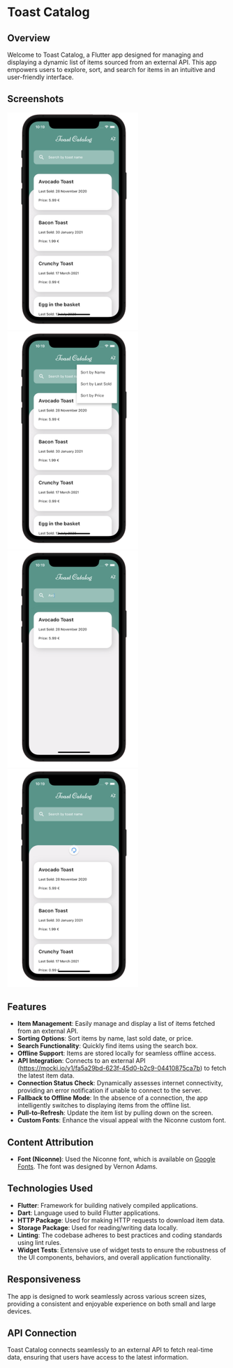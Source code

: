 # Toast Catalog

## Overview
Welcome to Toast Catalog, a Flutter app designed for managing and displaying a dynamic list of items sourced from an external API. This app empowers users to explore, sort, and search for items in an intuitive and user-friendly interface.

## Screenshots

<img src="img/img-1.png" width=300 /> <img src="img/img-2.png" width=300 /> 
<img src="img/img-3.png" width=300 /> <img src="img/img-4.png" width=300 /> 

## Features

- **Item Management**: Easily manage and display a list of items fetched from an external API.
- **Sorting Options**: Sort items by name, last sold date, or price.
- **Search Functionality**: Quickly find items using the search box.
- **Offline Support**: Items are stored locally for seamless offline access.
- **API Integration**: Connects to an external API (https://mocki.io/v1/fa5a29bd-623f-45d0-b2c9-04410875ca7b) to fetch the latest item data.
- **Connection Status Check**: Dynamically assesses internet connectivity, providing an error notification if unable to connect to the server.
- **Fallback to Offline Mode**: In the absence of a connection, the app intelligently switches to displaying items from the offline list.
- **Pull-to-Refresh**: Update the item list by pulling down on the screen.
- **Custom Fonts**: Enhance the visual appeal with the Niconne custom font.

## Content Attribution

- **Font (Niconne)**: Used the Niconne font, which is available on [Google Fonts](https://fonts.google.com/specimen/Niconne?preview.text=Good%20morning&query=Vernon+Adams&classification=Handwriting). The font was designed by Vernon Adams.

## Technologies Used
- **Flutter**: Framework for building natively compiled applications.
- **Dart**: Language used to build Flutter applications.
- **HTTP Package**: Used for making HTTP requests to download item data.
- **Storage Package**: Used for reading/writing data locally.
- **Linting**: The codebase adheres to best practices and coding standards using lint rules.
- **Widget Tests**: Extensive use of widget tests to ensure the robustness of the UI components, behaviors, and overall application functionality.

## Responsiveness

The app is designed to work seamlessly across various screen sizes, providing a consistent and enjoyable experience on both small and large devices.

## API Connection
Toast Catalog connects seamlessly to an external API to fetch real-time data, ensuring that users have access to the latest information.

